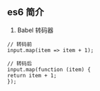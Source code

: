 ## es6 简介

1. Babel 转码器
```
// 转码前
input.map(item => item + 1);

// 转码后
input.map(function (item) {
return item + 1;
});
```